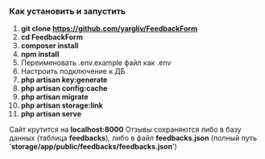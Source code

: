 ### Как установить и запустить

1. **git clone https://github.com/yargliv/FeedbackForm**
2. **cd FeedbackForm**
3. **composer install**
4. **npm install**
5. Переименовать .env.example файл как .env
6. Настроить подключение к ДБ
7. **php artisan key:generate**
9. **php artisan config:cache**
10. **php artisan migrate**
11. **php artisan storage:link**
12. **php artisan serve**

Сайт крутится на **localhost:8000**
Отзывы сохраняются либо в базу данных (таблица **feedbacks**), либо в файл **feedbacks.json** (полный путь '**storage/app/public/feedbacks/feedbacks.json**')